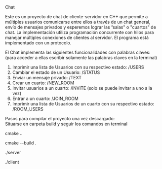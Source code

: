 Chat

Este es un proyecto de chat de cliente-servidor en C++ que permite a múltiples usuarios comunicarse entre ellos a través de un chat general, envío de mensajes privados y esperemos lograr las ”salas" o "cuartos" de chat. La implementación utiliza programación concurrente con hilos para manejar múltiples conexiones de clientes al servidor. El programa está implementado con un protocolo. 

El Chat implementa las siguientes funcionalidades con palabras claves: (para acceder a ellas escribir solamente las palabras claves en la terminal)
1. Imprimir una lista de Usuarios con su respectivo estado: /USERS
2. Cambiar el estado de un Usuario: /STATUS
3. Enviar un mensaje privado: /TEXT
4. Crear un cuarto: /NEW_ROOM
5. Invitar usuarios a un cuarto: /INVITE (solo se puede invitar a uno a la vez)
6. Entrar a un cuarto: /JOIN_ROOM
7. Imprimir una lista de Usuarios de un cuarto con su respectivo estado: /ROOM_USERS

Pasos para compilar el proyecto una vez descargado:  
Situarse en carpeta build y seguir los comandos en terminal

cmake ..

cmake --build .

./server

./client
